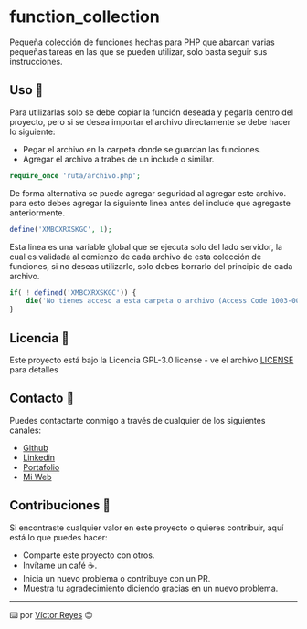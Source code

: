 # function_collection
Pequeña colección de funciones hechas para PHP que abarcan varias pequeñas tareas en las que se pueden utilizar, solo basta seguir sus instrucciones.

## Uso 🚀

Para utilizarlas solo se debe copiar la función deseada y pegarla dentro del proyecto, pero si se desea importar el archivo directamente se debe hacer lo siguiente:

- Pegar el archivo en la carpeta donde se guardan las funciones.
- Agregar el archivo a trabes de un include o similar.

```php
require_once 'ruta/archivo.php';
```

De forma alternativa se puede agregar seguridad al agregar este archivo. para esto debes agregar la siguiente linea antes del include que agregaste anteriormente.

```php
define('XMBCXRXSKGC', 1);
```

Esta linea es una variable global que se ejecuta solo del lado servidor, la cual es validada al comienzo de cada archivo de esta colección de funciones, si no deseas utilizarlo, solo debes borrarlo del principio de cada archivo.

```php
if( ! defined('XMBCXRXSKGC')) {
    die('No tienes acceso a esta carpeta o archivo (Access Code 1003-004).');
}
```

## Licencia 📄
Este proyecto está bajo la Licencia GPL-3.0 license - ve el archivo [LICENSE](LICENSE) para detalles

## Contacto 📖
Puedes contactarte conmigo a través de cualquier de los siguientes canales:
- [Github](https://github.com/tenshi98)
- [Linkedin](https://www.linkedin.com/in/victor-reyes-galvez/)
- [Portafolio](https://tenshi98.github.io/portafolio/)
- [Mi Web](https://web.digitalcreations.cl/)

## Contribuciones 🎁
Si encontraste cualquier valor en este proyecto o quieres contribuir, aquí está lo que puedes hacer:

- Comparte este proyecto con otros.
- Invítame un café ☕.
- Inicia un nuevo problema o contribuye con un PR.
- Muestra tu agradecimiento diciendo gracias en un nuevo problema.

---

⌨️ por [Víctor Reyes](https://github.com/tenshi98) 😊
